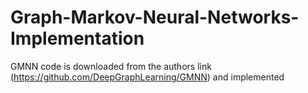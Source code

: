 # Graph-Markov-Neural-Networks-Implementation
GMNN code is downloaded from the authors link (https://github.com/DeepGraphLearning/GMNN) and implemented
